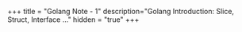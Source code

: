 +++
title = "Golang Note - 1"
description="Golang Introduction: Slice, Struct, Interface ..."
hidden = "true"
+++


### 
